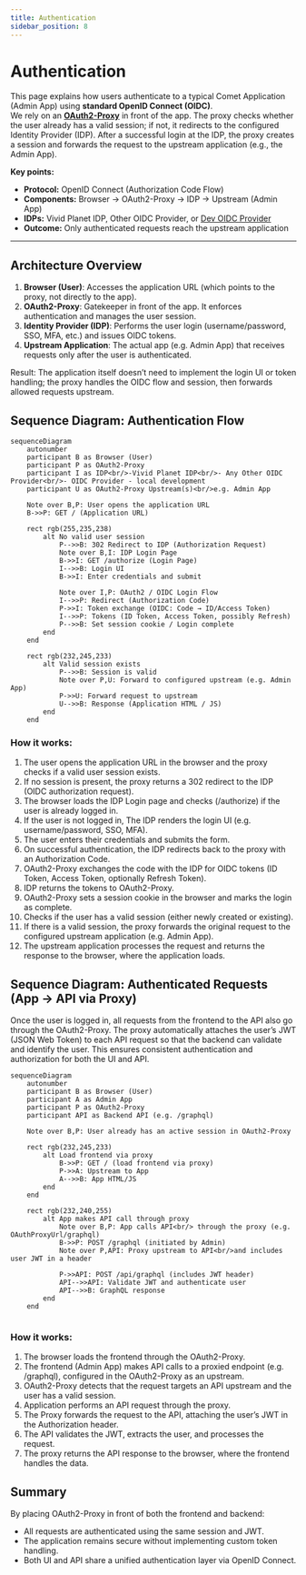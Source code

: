 ```yaml
---
title: Authentication
sidebar_position: 8
---
```


# Authentication

This page explains how users authenticate to a typical Comet Application (Admin App) using **standard OpenID Connect (OIDC)**.  
We rely on an [**OAuth2-Proxy**](https://oauth2-proxy.github.io/oauth2-proxy/) in front of the app. The proxy checks whether the user already has a valid session; if not, it redirects to the configured Identity Provider (IDP). After a successful login at the IDP, the proxy creates a session and forwards the request to the upstream application (e.g., the Admin App).

**Key points:**

- **Protocol:** OpenID Connect (Authorization Code Flow)
- **Components:** Browser → OAuth2-Proxy → IDP → Upstream (Admin App)
- **IDPs:** Vivid Planet IDP, Other OIDC Provider, or [Dev OIDC Provider](https://github.com/vivid-planet/dev-oidc-provider)
- **Outcome:** Only authenticated requests reach the upstream application

---

## Architecture Overview

1. **Browser (User)**: Accesses the application URL (which points to the proxy, not directly to the app).
2. **OAuth2-Proxy**: Gatekeeper in front of the app. It enforces authentication and manages the user session.
3. **Identity Provider (IDP)**: Performs the user login (username/password, SSO, MFA, etc.) and issues OIDC tokens.
4. **Upstream Application**: The actual app (e.g. Admin App) that receives requests only after the user is authenticated.

Result: The application itself doesn’t need to implement the login UI or token handling; the proxy handles the OIDC flow and session, then forwards allowed requests upstream.

## Sequence Diagram: Authentication Flow

```mermaid
sequenceDiagram
    autonumber
    participant B as Browser (User)
    participant P as OAuth2-Proxy
    participant I as IDP<br/>-Vivid Planet IDP<br/>- Any Other OIDC Provider<br/>- OIDC Provider - local development
    participant U as OAuth2-Proxy Upstream(s)<br/>e.g. Admin App

    Note over B,P: User opens the application URL
    B->>P: GET / (Application URL)

    rect rgb(255,235,238)
        alt No valid user session
            P-->>B: 302 Redirect to IDP (Authorization Request)
            Note over B,I: IDP Login Page
            B->>I: GET /authorize (Login Page)
            I-->>B: Login UI
            B->>I: Enter credentials and submit

            Note over I,P: OAuth2 / OIDC Login Flow
            I-->>P: Redirect (Authorization Code)
            P->>I: Token exchange (OIDC: Code → ID/Access Token)
            I-->>P: Tokens (ID Token, Access Token, possibly Refresh)
            P-->>B: Set session cookie / Login complete
        end
    end

    rect rgb(232,245,233)
        alt Valid session exists
            P-->>B: Session is valid
            Note over P,U: Forward to configured upstream (e.g. Admin App)
            P->>U: Forward request to upstream
            U-->>B: Response (Application HTML / JS)
        end
    end
```

### How it works:

1. The user opens the application URL in the browser and the proxy checks if a valid user session exists.
2. If no session is present, the proxy returns a 302 redirect to the IDP (OIDC authorization request).
3. The browser loads the IDP Login page and checks (/authorize) if the user is already logged in.
4. If the user is not logged in, The IDP renders the login UI (e.g. username/password, SSO, MFA).
5. The user enters their credentials and submits the form.
6. On successful authentication, the IDP redirects back to the proxy with an Authorization Code.
7. OAuth2-Proxy exchanges the code with the IDP for OIDC tokens (ID Token, Access Token, optionally Refresh Token).
8. IDP returns the tokens to OAuth2-Proxy.
9. OAuth2-Proxy sets a session cookie in the browser and marks the login as complete.
10. Checks if the user has a valid session (either newly created or existing).
11. If there is a valid session, the proxy forwards the original request to the configured upstream application (e.g. Admin App).
12. The upstream application processes the request and returns the response to the browser, where the application loads.

## Sequence Diagram: Authenticated Requests (App → API via Proxy)

Once the user is logged in, all requests from the frontend to the API also go through the OAuth2-Proxy.
The proxy automatically attaches the user’s JWT (JSON Web Token) to each API request so that the backend can validate and identify the user.
This ensures consistent authentication and authorization for both the UI and API.

```mermaid
sequenceDiagram
    autonumber
    participant B as Browser (User)
    participant A as Admin App
    participant P as OAuth2-Proxy
    participant API as Backend API (e.g. /graphql)

    Note over B,P: User already has an active session in OAuth2-Proxy

    rect rgb(232,245,233)
        alt Load frontend via proxy
            B->>P: GET / (load frontend via proxy)
            P->>A: Upstream to App
            A-->>B: App HTML/JS
        end
    end

    rect rgb(232,240,255)
        alt App makes API call through proxy
            Note over B,P: App calls API<br/> through the proxy (e.g. OAuthProxyUrl/graphql)
            B->>P: POST /graphql (initiated by Admin)
            Note over P,API: Proxy upstream to API<br/>and includes user JWT in a header

            P->>API: POST /api/graphql (includes JWT header)
            API-->>API: Validate JWT and authenticate user
            API-->>B: GraphQL response
        end
    end


```

### How it works:

1. The browser loads the frontend through the OAuth2-Proxy.
2. The frontend (Admin App) makes API calls to a proxied endpoint (e.g. /graphql), configured in the OAuth2-Proxy as an upstream.
3. OAuth2-Proxy detects that the request targets an API upstream and the user has a valid session.
4. Application performs an API request through the proxy.
5. The Proxy forwards the request to the API, attaching the user’s JWT in the Authorization header.
6. The API validates the JWT, extracts the user, and processes the request.
7. The proxy returns the API response to the browser, where the frontend handles the data.

## Summary

By placing OAuth2-Proxy in front of both the frontend and backend:

- All requests are authenticated using the same session and JWT.
- The application remains secure without implementing custom token handling.
- Both UI and API share a unified authentication layer via OpenID Connect.
